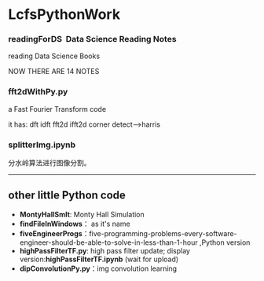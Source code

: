 # LcfsPythonWork

### readingForDS  Data Science Reading Notes

reading Data Science Books 

NOW THERE ARE 14 NOTES

### fft2dWithPy.py

a Fast Fourier Transform code 

it has: dft idft fft2d ifft2d corner detect-->harris

### splitterImg.ipynb
分水岭算法进行图像分割。

---
## other little Python code

- **MontyHallSmlt**:  Monty Hall Simulation
- **findFileInWindows**： as it's name
- **fiveEngineerProgs**：five-programming-problems-every-software-engineer-should-be-able-to-solve-in-less-than-1-hour ,Python version
- **highPassFilterTF.py**: high pass filter update; display version:**highPassFilterTF.ipynb** (wait for upload)
- **dipConvolutionPy.py**：img convolution learning


